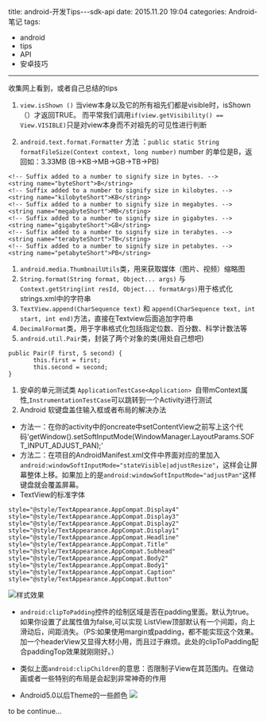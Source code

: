 title: android-开发Tips---sdk-api
date: 2015.11.20 19:04
categories: Android-笔记
tags:
- android
- tips
- API
- 安卓技巧
---
收集网上看到，或者自己总结的tips 
1. `view.isShown ()` 当view本身以及它的所有祖先们都是visible时，isShown（）才返回TRUE。
而平常我们调用`if(view.getVisibility() == View.VISIBLE)`只是对view本身而不对祖先的可见性进行判断

1. `android.text.format.Formatter` 方法 ：`public static String formatFileSize(Context context, long number)` 
number 的单位是B，返回如：3.33MB  (B->KB->MB->GB->TB->PB)
```
<!-- Suffix added to a number to signify size in bytes. -->
<string name="byteShort">B</string>
<!-- Suffix added to a number to signify size in kilobytes. -->
<string name="kilobyteShort">KB</string>
<!-- Suffix added to a number to signify size in megabytes. -->
<string name="megabyteShort">MB</string>
<!-- Suffix added to a number to signify size in gigabytes. -->
<string name="gigabyteShort">GB</string>
<!-- Suffix added to a number to signify size in terabytes. -->
<string name="terabyteShort">TB</string>
<!-- Suffix added to a number to signify size in petabytes. -->
<string name="petabyteShort">PB</string>
```

1. `android.media.ThumbnailUtils`类，用来获取媒体（图片、视频）缩略图
1. `String.format(String format, Object... args)` 与 `Context.getString(int resId, Object... formatArgs)`用于格式化strings.xml中的字符串
1. `TextView.append(CharSequence text)` 和 `append(CharSequence text, int start, int end)`方法，直接在Textview后面追加字符串
1. `DecimalFormat`类，用于字串格式化包括指定位数、百分数、科学计数法等
1. `android.util.Pair`类，封装了两个对象的类(用处自己想吧)
```
public Pair(F first, S second) {    
       this.first = first;    
       this.second = second;
}
```
1. 安卓的单元测试类 `ApplicationTestCase<Application> `自带mContext属性,`InstrumentationTestCase`可以跳转到一个Activity进行测试
1. Android 软键盘盖住输入框或者布局的解决办法
 * 方法一：在你的activity中的oncreate中setContentView之前写上这个代码'getWindow().setSoftInputMode(WindowManager.LayoutParams.SOFT_INPUT_ADJUST_PAN);'
 * 方法二：在项目的AndroidManifest.xml文件中界面对应的<activity>里加入`android:windowSoftInputMode="stateVisible|adjustResize"`，这样会让屏幕整体上移。如果加上的是`android:windowSoftInputMode="adjustPan"`这样键盘就会覆盖屏幕。
* TextView的标准字体
```
style="@style/TextAppearance.AppCompat.Display4"
style="@style/TextAppearance.AppCompat.Display3"
style="@style/TextAppearance.AppCompat.Display2"
style="@style/TextAppearance.AppCompat.Display1"
style="@style/TextAppearance.AppCompat.Headline"
style="@style/TextAppearance.AppCompat.Title"
style="@style/TextAppearance.AppCompat.Subhead"
style="@style/TextAppearance.AppCompat.Body2"
style="@style/TextAppearance.AppCompat.Body1"
style="@style/TextAppearance.AppCompat.Caption"
style="@style/TextAppearance.AppCompat.Button"
```
![样式效果](http://upload-images.jianshu.io/upload_images/1181400-62c570276022d2d4.png?imageMogr2/auto-orient/strip%7CimageView2/2/w/1240)

* `android:clipToPadding`控件的绘制区域是否在padding里面。默认为true。如果你设置了此属性值为false,可以实现 ListView顶部默认有一个间距，向上滑动后，间距消失。（PS:如果使用margin或padding，都不能实现这个效果。加一个headerView又显得大材小用，而且过于麻烦。此处的clipToPadding配合paddingTop效果就刚刚好。）

* 类似上面`android:clipChildren`的意思：否限制子View在其范围内。在做动画或者一些特别的布局是会起到非常神奇的作用 

* Android5.0以后Theme的一些颜色
![](http://upload-images.jianshu.io/upload_images/1181400-ae85f080aecd4ba4.png?imageMogr2/auto-orient/strip%7CimageView2/2/w/1240)

to be continue...
